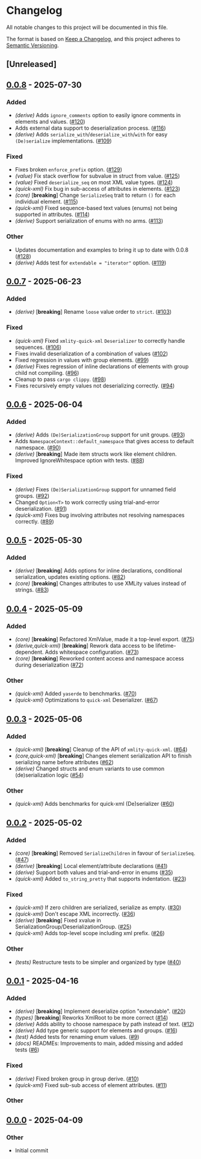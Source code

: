 # Changelog

All notable changes to this project will be documented in this file.

The format is based on [Keep a Changelog](https://keepachangelog.com/en/1.0.0/),
and this project adheres to [Semantic Versioning](https://semver.org/spec/v2.0.0.html).

## [Unreleased]

## [0.0.8](https://github.com/lukasfri/xmlity/compare/xmlity-quick-xml-v0.0.7...xmlity-quick-xml-v0.0.8) - 2025-07-30

### Added

- *(derive)* Adds `ignore_comments` option to easily ignore comments in elements and values. ([#120](https://github.com/lukasfri/xmlity/pull/120))
- Adds external data support to deserialization process. ([#116](https://github.com/lukasfri/xmlity/pull/116))
- *(derive)* Adds `serialize_with`/`deserialize_with`/`with` for easy `(De)serialize` implementations. ([#109](https://github.com/lukasfri/xmlity/pull/109))

### Fixed

- Fixes broken `enforce_prefix` option. ([#129](https://github.com/lukasfri/xmlity/pull/129))
- *(value)* Fix stack overflow for subvalue in struct from value. ([#125](https://github.com/lukasfri/xmlity/pull/125))
- *(value)* Fixed `deserialize_seq` on most XML value types. ([#124](https://github.com/lukasfri/xmlity/pull/124))
- *(quick-xml)* Fix bug in sub-access of attributes in elements. ([#123](https://github.com/lukasfri/xmlity/pull/123))
- *(core)* [**breaking**] Change `SerializeSeq` trait to return `()` for each individual element. ([#115](https://github.com/lukasfri/xmlity/pull/115))
- *(quick-xml)* Fixed sequence-based text values (enums) not being supported in attributes. ([#114](https://github.com/lukasfri/xmlity/pull/114))
- *(derive)* Support serialization of enums with no arms. ([#113](https://github.com/lukasfri/xmlity/pull/113))

### Other

- Updates documentation and examples to bring it up to date with 0.0.8 ([#128](https://github.com/lukasfri/xmlity/pull/128))
- *(derive)* Adds test for `extendable = "iterator"`  option. ([#119](https://github.com/lukasfri/xmlity/pull/119))

## [0.0.7](https://github.com/lukasfri/xmlity/compare/xmlity-quick-xml-v0.0.6...xmlity-quick-xml-v0.0.7) - 2025-06-23

### Added

- *(derive)* [**breaking**] Rename `loose` value order to `strict`. ([#103](https://github.com/lukasfri/xmlity/pull/103))

### Fixed

- *(quick-xml)* Fixed `xmlity-quick-xml` `Deserializer` to correctly handle sequences. ([#106](https://github.com/lukasfri/xmlity/pull/106))
- Fixes invalid deserialization of a combination of values ([#102](https://github.com/lukasfri/xmlity/pull/102))
- Fixed regression in values with group elements. ([#99](https://github.com/lukasfri/xmlity/pull/99))
- *(derive)* Fixes regression of inline declarations of elements with group child not compiling. ([#96](https://github.com/lukasfri/xmlity/pull/96))
- Cleanup to pass `cargo clippy`. ([#98](https://github.com/lukasfri/xmlity/pull/98))
- Fixes recursively empty values not deserializing correctly. ([#94](https://github.com/lukasfri/xmlity/pull/94))

## [0.0.6](https://github.com/lukasfri/xmlity/compare/xmlity-quick-xml-v0.0.5...xmlity-quick-xml-v0.0.6) - 2025-06-04

### Added

- *(derive)* Adds `(De)SerializationGroup` support for unit groups. ([#93](https://github.com/lukasfri/xmlity/pull/93))
- Adds `NamespaceContext::default_namespace` that gives access to default namespace. ([#90](https://github.com/lukasfri/xmlity/pull/90))
- *(derive)* [**breaking**] Made item structs work like element children. Improved IgnoreWhitespace option with tests. ([#88](https://github.com/lukasfri/xmlity/pull/88))

### Fixed

- *(derive)* Fixes `(De)SerializationGroup` support for unnamed field groups. ([#92](https://github.com/lukasfri/xmlity/pull/92))
- Changed `Option<T>` to work correctly using trial-and-error deserialization. ([#91](https://github.com/lukasfri/xmlity/pull/91))
- *(quick-xml)* Fixes bug involving attributes not resolving namespaces correctly. ([#89](https://github.com/lukasfri/xmlity/pull/89))

## [0.0.5](https://github.com/lukasfri/xmlity/compare/xmlity-quick-xml-v0.0.4...xmlity-quick-xml-v0.0.5) - 2025-05-30

### Added

- *(derive)* [**breaking**] Adds options for inline declarations, conditional serialization, updates existing options. ([#82](https://github.com/lukasfri/xmlity/pull/82))
- *(core)* [**breaking**] Changes attributes to use XMLity values instead of strings. ([#83](https://github.com/lukasfri/xmlity/pull/83))

## [0.0.4](https://github.com/lukasfri/xmlity/compare/xmlity-quick-xml-v0.0.3...xmlity-quick-xml-v0.0.4) - 2025-05-09

### Added

- _(core)_ [**breaking**] Refactored XmlValue, made it a top-level export. ([#75](https://github.com/lukasfri/xmlity/pull/75))
- _(derive,quick-xml)_ [**breaking**] Rework data access to be lifetime-dependent. Adds whitespace configuration. ([#73](https://github.com/lukasfri/xmlity/pull/73))
- _(core)_ [**breaking**] Reworked content access and namespace access during deserialization ([#72](https://github.com/lukasfri/xmlity/pull/72))

### Other

- _(quick-xml)_ Added `yaserde` to benchmarks. ([#70](https://github.com/lukasfri/xmlity/pull/70))
- _(quick-xml)_ Optimizations to `quick-xml` Deserializer. ([#67](https://github.com/lukasfri/xmlity/pull/67))

## [0.0.3](https://github.com/lukasfri/xmlity/compare/xmlity-quick-xml-v0.0.2...xmlity-quick-xml-v0.0.3) - 2025-05-06

### Added

- _(quick-xml)_ [**breaking**] Cleanup of the API of `xmlity-quick-xml`. ([#64](https://github.com/lukasfri/xmlity/pull/64))
- _(core,quick-xml)_ [**breaking**] Changes element serialization API to finish serializing name before attributes ([#62](https://github.com/lukasfri/xmlity/pull/62))
- _(derive)_ Changed structs and enum variants to use common (de)serialization logic ([#54](https://github.com/lukasfri/xmlity/pull/54))

### Other

- _(quick-xml)_ Adds benchmarks for quick-xml (De)serializer ([#60](https://github.com/lukasfri/xmlity/pull/60))

## [0.0.2](https://github.com/lukasfri/xmlity/compare/xmlity-quick-xml-v0.0.1...xmlity-quick-xml-v0.0.2) - 2025-05-02

### Added

- _(core)_ [**breaking**] Removed `SerializeChildren` in favour of `SerializeSeq`. ([#47](https://github.com/lukasfri/xmlity/pull/47))
- _(derive)_ [**breaking**] Local element/attribute declarations ([#41](https://github.com/lukasfri/xmlity/pull/41))
- _(derive)_ Support both values and trial-and-error in enums ([#35](https://github.com/lukasfri/xmlity/pull/35))
- _(quick-xml)_ Added `to_string_pretty` that supports indentation. ([#23](https://github.com/lukasfri/xmlity/pull/23))

### Fixed

- _(quick-xml)_ If zero children are serialized, serialize as empty. ([#30](https://github.com/lukasfri/xmlity/pull/30))
- _(quick-xml)_ Don't escape XML incorrectly. ([#36](https://github.com/lukasfri/xmlity/pull/36))
- _(derive)_ [**breaking**] Fixed xvalue in SerializationGroup/DeserializationGroup. ([#25](https://github.com/lukasfri/xmlity/pull/25))
- _(quick-xml)_ Adds top-level scope including xml prefix. ([#26](https://github.com/lukasfri/xmlity/pull/26))

### Other

- _(tests)_ Restructure tests to be simpler and organized by type ([#40](https://github.com/lukasfri/xmlity/pull/40))

## [0.0.1](https://github.com/lukasfri/xmlity/compare/xmlity-quick-xml-v0.0.0...xmlity-quick-xml-v0.0.1) - 2025-04-16

### Added

- _(derive)_ [**breaking**] Implement deserialize option "extendable". ([#20](https://github.com/lukasfri/xmlity/pull/20))
- _(types)_ [**breaking**] Reworks XmlRoot to be more correct ([#14](https://github.com/lukasfri/xmlity/pull/14))
- _(derive)_ Adds ability to choose namespace by path instead of text. ([#12](https://github.com/lukasfri/xmlity/pull/12))
- _(derive)_ Add type generic support for elements and groups. ([#16](https://github.com/lukasfri/xmlity/pull/16))
- _(test)_ Added tests for renaming enum values. ([#9](https://github.com/lukasfri/xmlity/pull/9))
- _(docs)_ READMEs: Improvements to main, added missing and added tests ([#6](https://github.com/lukasfri/xmlity/pull/6))

### Fixed

- _(derive)_ Fixed broken group in group derive. ([#10](https://github.com/lukasfri/xmlity/pull/10))
- _(quick-xml)_ Fixed sub-sub access of element attributes. ([#11](https://github.com/lukasfri/xmlity/pull/11))

### Other

## [0.0.0](https://github.com/lukasfri/xmlity/releases/tag/xmlity-quick-xml-v0.0.0) - 2025-04-09

### Other

- Initial commit
